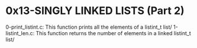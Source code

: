 # 0x13-SINGLY LINKED LISTS (Part 2)
0-print_listint.c: This function prints all the elements of a listint_t list/
1-listint_len.c: This function returns the number of elements in a linked listint_t list/
